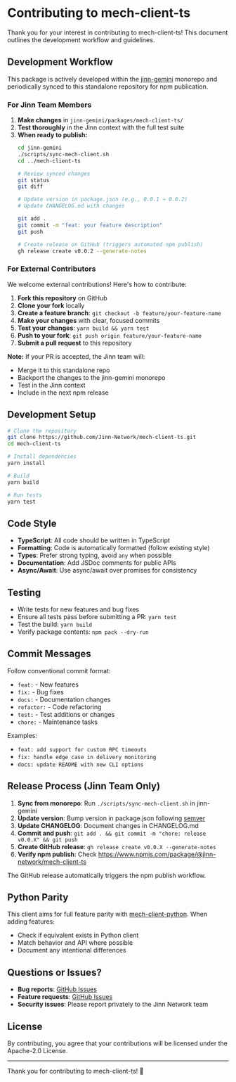 # Contributing to mech-client-ts

Thank you for your interest in contributing to mech-client-ts! This document outlines the development workflow and guidelines.

## Development Workflow

This package is actively developed within the [jinn-gemini](https://github.com/oaksprout/jinn-gemini) monorepo and periodically synced to this standalone repository for npm publication.

### For Jinn Team Members

1. **Make changes** in `jinn-gemini/packages/mech-client-ts/`
2. **Test thoroughly** in the Jinn context with the full test suite
3. **When ready to publish:**
   ```bash
   cd jinn-gemini
   ./scripts/sync-mech-client.sh
   cd ../mech-client-ts

   # Review synced changes
   git status
   git diff

   # Update version in package.json (e.g., 0.0.1 → 0.0.2)
   # Update CHANGELOG.md with changes

   git add .
   git commit -m "feat: your feature description"
   git push

   # Create release on GitHub (triggers automated npm publish)
   gh release create v0.0.2 --generate-notes
   ```

### For External Contributors

We welcome external contributions! Here's how to contribute:

1. **Fork this repository** on GitHub
2. **Clone your fork** locally
3. **Create a feature branch**: `git checkout -b feature/your-feature-name`
4. **Make your changes** with clear, focused commits
5. **Test your changes**: `yarn build && yarn test`
6. **Push to your fork**: `git push origin feature/your-feature-name`
7. **Submit a pull request** to this repository

**Note:** If your PR is accepted, the Jinn team will:
- Merge it to this standalone repo
- Backport the changes to the jinn-gemini monorepo
- Test in the Jinn context
- Include in the next npm release

## Development Setup

```bash
# Clone the repository
git clone https://github.com/Jinn-Network/mech-client-ts.git
cd mech-client-ts

# Install dependencies
yarn install

# Build
yarn build

# Run tests
yarn test
```

## Code Style

- **TypeScript**: All code should be written in TypeScript
- **Formatting**: Code is automatically formatted (follow existing style)
- **Types**: Prefer strong typing, avoid `any` when possible
- **Documentation**: Add JSDoc comments for public APIs
- **Async/Await**: Use async/await over promises for consistency

## Testing

- Write tests for new features and bug fixes
- Ensure all tests pass before submitting a PR: `yarn test`
- Test the build: `yarn build`
- Verify package contents: `npm pack --dry-run`

## Commit Messages

Follow conventional commit format:

- `feat:` - New features
- `fix:` - Bug fixes
- `docs:` - Documentation changes
- `refactor:` - Code refactoring
- `test:` - Test additions or changes
- `chore:` - Maintenance tasks

Examples:
- `feat: add support for custom RPC timeouts`
- `fix: handle edge case in delivery monitoring`
- `docs: update README with new CLI options`

## Release Process (Jinn Team Only)

1. **Sync from monorepo**: Run `./scripts/sync-mech-client.sh` in jinn-gemini
2. **Update version**: Bump version in package.json following [semver](https://semver.org/)
3. **Update CHANGELOG**: Document changes in CHANGELOG.md
4. **Commit and push**: `git add . && git commit -m "chore: release v0.0.X" && git push`
5. **Create GitHub release**: `gh release create v0.0.X --generate-notes`
6. **Verify npm publish**: Check https://www.npmjs.com/package/@jinn-network/mech-client-ts

The GitHub release automatically triggers the npm publish workflow.

## Python Parity

This client aims for full feature parity with [mech-client-python](https://github.com/valory-xyz/mech-client). When adding features:

- Check if equivalent exists in Python client
- Match behavior and API where possible
- Document any intentional differences

## Questions or Issues?

- **Bug reports**: [GitHub Issues](https://github.com/Jinn-Network/mech-client-ts/issues)
- **Feature requests**: [GitHub Issues](https://github.com/Jinn-Network/mech-client-ts/issues)
- **Security issues**: Please report privately to the Jinn Network team

## License

By contributing, you agree that your contributions will be licensed under the Apache-2.0 License.

---

Thank you for contributing to mech-client-ts! 🚀
